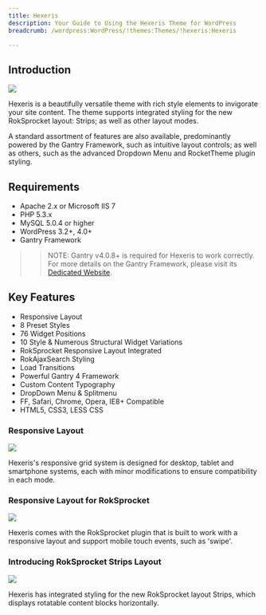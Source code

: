 ```yaml
---
title: Hexeris
description: Your Guide to Using the Hexeris Theme for WordPress
breadcrumb: /wordpress:WordPress/!themes:Themes/!hexeris:Hexeris

---
```


Introduction
-----

![][Hexeris]

Hexeris is a beautifully versatile theme with rich style elements to invigorate your site content. The theme supports integrated styling for the new RokSprocket layout: Strips; as well as other layout modes.

A standard assortment of features are also available, predominantly powered by the Gantry Framework, such as intuitive layout controls; as well as others, such as the advanced Dropdown Menu and RocketTheme plugin styling.

Requirements
-----

* Apache 2.x or Microsoft IIS 7
* PHP 5.3.x
* MySQL 5.0.4 or higher
* WordPress 3.2+, 4.0+
* Gantry Framework

>> NOTE: Gantry v4.0.8+ is required for Hexeris to work correctly. For more details on the Gantry Framework, please visit its [Dedicated Website][gantry].

Key Features
-----

* Responsive Layout
* 8 Preset Styles
* 76 Widget Positions
* 10 Style & Numerous Structural Widget Variations
* RokSprocket Responsive Layout Integrated
* RokAjaxSearch Styling
* Load Transitions
* Powerful Gantry 4 Framework
* Custom Content Typography
* DropDown Menu & Splitmenu
* FF, Safari, Chrome, Opera, IE8+ Compatible
* HTML5, CSS3, LESS CSS

### Responsive Layout

![][responsive]

Hexeris's responsive grid system is designed for desktop, tablet and smartphone systems, each with minor modifications to ensure compatibility in each mode.

### Responsive Layout for RokSprocket

![][roksprocket]

Hexeris comes with the RokSprocket plugin that is built to work with a responsive layout and support mobile touch events, such as 'swipe'.

### Introducing RokSprocket Strips Layout

![][strips]

Hexeris has integrated styling for the new RokSprocket layout Strips, which displays rotatable content blocks horizontally.

[gantry]: http://gantry.org/
[gantry_install]: ../../start/gantry.md
[download]: http://www.rockettheme.com/wordpress-downloads/club/3516-Hexeris
[Hexeris]: assets/hexeris.jpeg
[responsive]: assets/responsive.jpg
[roksprocket]: assets/roksprocket.jpg
[filezilla]: https://filezilla-project.org
[launcher]: ../../start/rocketlauncher.md
[strips]: assets/roksprocket_strips.jpg